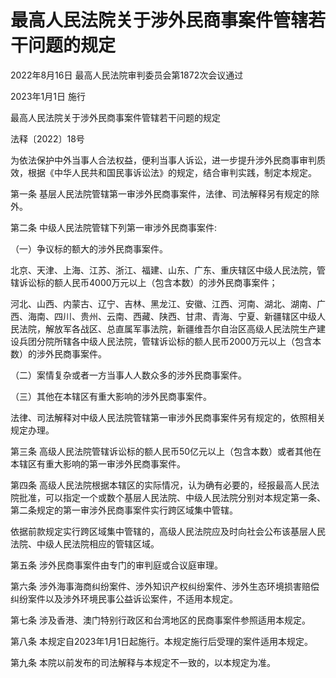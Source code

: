 # 最高人民法院关于涉外民商事案件管辖若干问题的规定

2022年8月16日 最高人民法院审判委员会第1872次会议通过

2023年1月1日 施行

<!-- INFO END -->

最高人民法院关于涉外民商事案件管辖若干问题的规定

法释〔2022〕18号

为依法保护中外当事人合法权益，便利当事人诉讼，进一步提升涉外民商事审判质效，根据《中华人民共和国民事诉讼法》的规定，结合审判实践，制定本规定。

第一条 基层人民法院管辖第一审涉外民商事案件，法律、司法解释另有规定的除外。

第二条 中级人民法院管辖下列第一审涉外民商事案件:

（一）争议标的额大的涉外民商事案件。

北京、天津、上海、江苏、浙江、福建、山东、广东、重庆辖区中级人民法院，管辖诉讼标的额人民币4000万元以上（包含本数）的涉外民商事案件；

河北、山西、内蒙古、辽宁、吉林、黑龙江、安徽、江西、河南、湖北、湖南、广西、海南、四川、贵州、云南、西藏、陕西、甘肃、青海、宁夏、新疆辖区中级人民法院，解放军各战区、总直属军事法院，新疆维吾尔自治区高级人民法院生产建设兵团分院所辖各中级人民法院，管辖诉讼标的额人民币2000万元以上（包含本数）的涉外民商事案件。

（二）案情复杂或者一方当事人人数众多的涉外民商事案件。

（三）其他在本辖区有重大影响的涉外民商事案件。

法律、司法解释对中级人民法院管辖第一审涉外民商事案件另有规定的，依照相关规定办理。

第三条 高级人民法院管辖诉讼标的额人民币50亿元以上（包含本数）或者其他在本辖区有重大影响的第一审涉外民商事案件。

第四条 高级人民法院根据本辖区的实际情况，认为确有必要的，经报最高人民法院批准，可以指定一个或数个基层人民法院、中级人民法院分别对本规定第一条、第二条规定的第一审涉外民商事案件实行跨区域集中管辖。

依据前款规定实行跨区域集中管辖的，高级人民法院应及时向社会公布该基层人民法院、中级人民法院相应的管辖区域。

第五条 涉外民商事案件由专门的审判庭或合议庭审理。

第六条 涉外海事海商纠纷案件、涉外知识产权纠纷案件、涉外生态环境损害赔偿纠纷案件以及涉外环境民事公益诉讼案件，不适用本规定。

第七条 涉及香港、澳门特别行政区和台湾地区的民商事案件参照适用本规定。

第八条 本规定自2023年1月1日起施行。本规定施行后受理的案件适用本规定。

第九条 本院以前发布的司法解释与本规定不一致的，以本规定为准。

